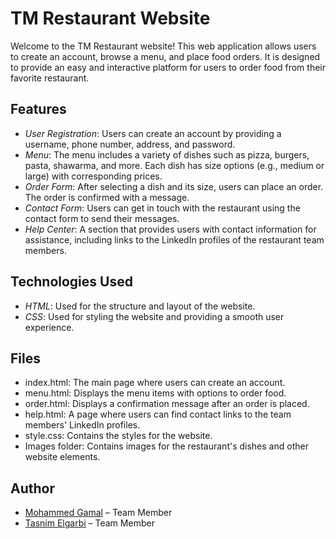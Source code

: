# TM Restaurant Website

Welcome to the TM Restaurant website! This web application allows users to create an account, browse a menu, and place food orders. It is designed to provide an easy and interactive platform for users to order food from their favorite restaurant.

## Features

- *User Registration*: Users can create an account by providing a username, phone number, address, and password.
- *Menu*: The menu includes a variety of dishes such as pizza, burgers, pasta, shawarma, and more. Each dish has size options (e.g., medium or large) with corresponding prices.
- *Order Form*: After selecting a dish and its size, users can place an order. The order is confirmed with a message.
- *Contact Form*: Users can get in touch with the restaurant using the contact form to send their messages.
- *Help Center*: A section that provides users with contact information for assistance, including links to the LinkedIn profiles of the restaurant team members.

## Technologies Used

- *HTML*: Used for the structure and layout of the website.
- *CSS*: Used for styling the website and providing a smooth user experience.

## Files

- index.html: The main page where users can create an account.
- menu.html: Displays the menu items with options to order food.
- order.html: Displays a confirmation message after an order is placed.
- help.html: A page where users can find contact links to the team members' LinkedIn profiles.
- style.css: Contains the styles for the website.
- Images folder: Contains images for the restaurant's dishes and other website elements.

## Author

- [Mohammed Gamal](https://github.com/mohammed-gamal-abdelmeged) – Team Member
- [Tasnim Elgarbi](https://github.com/tasnimelgarbi) – Team Member 
